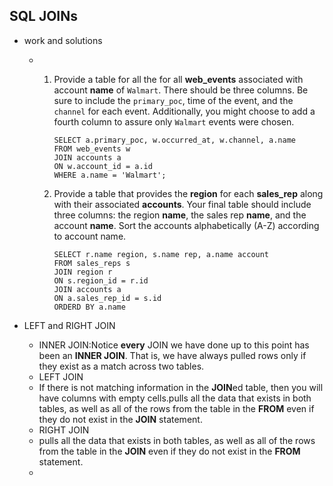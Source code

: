 ## SQL JOINs

- work and solutions

  - 1. Provide a table for all the for all **web_events** associated with account **name** of `Walmart`. There should be three columns. Be sure to include the `primary_poc`, time of the event, and the `channel` for each event. Additionally, you might choose to add a fourth column to assure only `Walmart` events were chosen.

       ```
       SELECT a.primary_poc, w.occurred_at, w.channel, a.name
       FROM web_events w
       JOIN accounts a
       ON w.account_id = a.id
       WHERE a.name = 'Walmart';
       ```

    2. Provide a table that provides the **region** for each **sales_rep** along with their associated **accounts**. Your final table should include three columns: the region **name**, the sales rep **name**, and the account **name**. Sort the accounts alphabetically (A-Z) according to account name.
    
       ```
       SELECT r.name region, s.name rep, a.name account
       FROM sales_reps s
       JOIN region r
       ON s.region_id = r.id
       JOIN accounts a
       ON a.sales_rep_id = s.id
       ORDERD BY a.name
       ```
  
- LEFT and RIGHT JOIN

  - INNER JOIN:Notice **every** JOIN we have done up to this point has been an **INNER JOIN**. That is, we have always pulled rows only if they exist as a match across two tables.
  - LEFT JOIN 
  - If there is not matching information in the **JOIN**ed table, then you will have columns with empty cells.pulls all the data that exists in both tables, as well as all of the rows from the table in the **FROM** even if they do not exist in the **JOIN** statement.
  - RIGHT JOIN
  - pulls all the data that exists in both tables, as well as all of the rows from the table in the **JOIN** even if they do not exist in the **FROM** statement.
  - 

